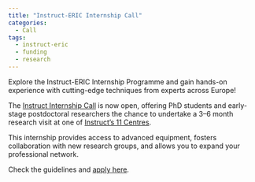 ```yaml
---
title: "Instruct-ERIC Internship Call"
categories:
  - Call
tags:
  - instruct-eric
  - funding
  - research
---
```


Explore the Instruct-ERIC Internship Programme and gain hands-on experience with cutting-edge techniques from experts across Europe!

The [Instruct Internship Call](https://instruct-eric.org/submit-call/18th-instruct-eric-internship-call) is now open, offering PhD students and early-stage postdoctoral researchers the chance to undertake a 3–6 month research visit at one of [Instruct’s 11 Centres](https://instruct-eric.org/centre).

This internship provides access to advanced equipment, fosters collaboration with new research groups, and allows you to expand your professional network.

Check the guidelines and [apply here](https://instruct-eric.org/submit-call/18th-instruct-eric-internship-call).